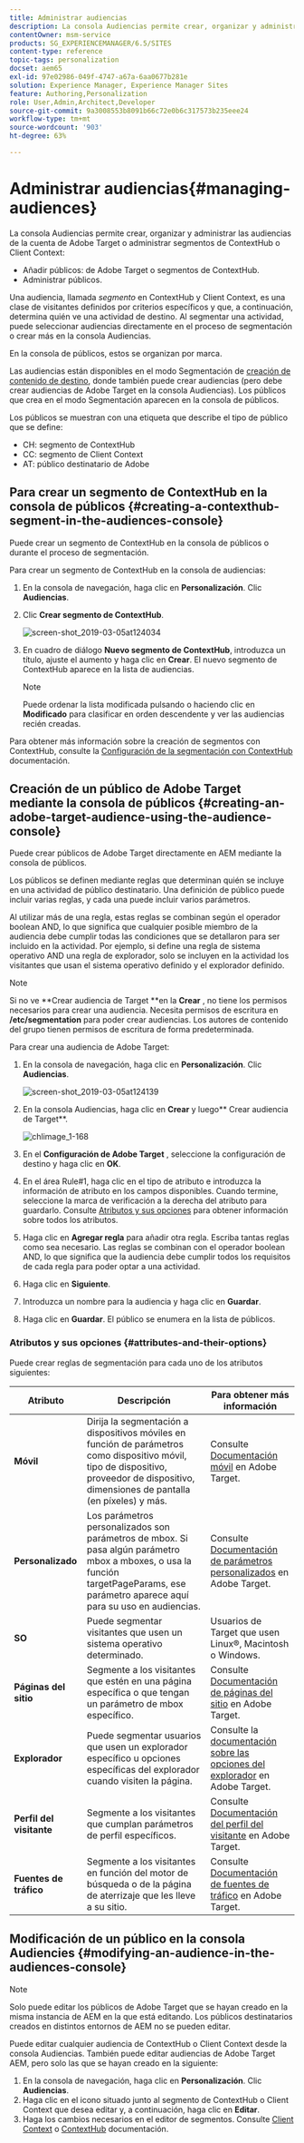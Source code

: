 ```yaml
---
title: Administrar audiencias
description: La consola Audiencias permite crear, organizar y administrar las audiencias de la cuenta de Adobe Target o administrar segmentos de ContextHub o Client Context
contentOwner: msm-service
products: SG_EXPERIENCEMANAGER/6.5/SITES
content-type: reference
topic-tags: personalization
docset: aem65
exl-id: 97e02986-049f-4747-a67a-6aa0677b281e
solution: Experience Manager, Experience Manager Sites
feature: Authoring,Personalization
role: User,Admin,Architect,Developer
source-git-commit: 9a3008553b8091b66c72e0b6c317573b235eee24
workflow-type: tm+mt
source-wordcount: '903'
ht-degree: 63%

---
```


# Administrar audiencias{#managing-audiences}

La consola Audiencias permite crear, organizar y administrar las audiencias de la cuenta de Adobe Target o administrar segmentos de ContextHub o Client Context:

* Añadir públicos: de Adobe Target o segmentos de ContextHub.
* Administrar públicos.

Una audiencia, llamada *segmento* en ContextHub y Client Context, es una clase de visitantes definidos por criterios específicos y que, a continuación, determina quién ve una actividad de destino. Al segmentar una actividad, puede seleccionar audiencias directamente en el proceso de segmentación o crear más en la consola Audiencias.

En la consola de públicos, estos se organizan por marca.

Las audiencias están disponibles en el modo Segmentación de [creación de contenido de destino](/help/sites-authoring/content-targeting-touch.md), donde también puede crear audiencias (pero debe crear audiencias de Adobe Target en la consola Audiencias). Los públicos que crea en el modo Segmentación aparecen en la consola de públicos.

Los públicos se muestran con una etiqueta que describe el tipo de público que se define:

* CH: segmento de ContextHub
* CC: segmento de Client Context
* AT: público destinatario de Adobe

## Para crear un segmento de ContextHub en la consola de públicos {#creating-a-contexthub-segment-in-the-audiences-console}

Puede crear un segmento de ContextHub en la consola de públicos o durante el proceso de segmentación.

Para crear un segmento de ContextHub en la consola de audiencias:

1. En la consola de navegación, haga clic en **Personalización**. Clic **Audiencias**.
1. Clic **Crear segmento de ContextHub**.

   ![screen-shot_2019-03-05at124034](assets/screen-shot_2019-03-05at124034.png)

1. En cuadro de diálogo **Nuevo segmento de ContextHub**, introduzca un título, ajuste el aumento y haga clic en **Crear**. El nuevo segmento de ContextHub aparece en la lista de audiencias.

   >[!NOTE]
   >
   >Puede ordenar la lista modificada pulsando o haciendo clic en **Modificado** para clasificar en orden descendente y ver las audiencias recién creadas.

Para obtener más información sobre la creación de segmentos con ContextHub, consulte la [Configuración de la segmentación con ContextHub](/help/sites-administering/segmentation.md) documentación.

## Creación de un público de Adobe Target mediante la consola de públicos {#creating-an-adobe-target-audience-using-the-audience-console}

Puede crear públicos de Adobe Target directamente en AEM mediante la consola de públicos.

Los públicos se definen mediante reglas que determinan quién se incluye en una actividad de público destinatario. Una definición de público puede incluir varias reglas, y cada una puede incluir varios parámetros.

Al utilizar más de una regla, estas reglas se combinan según el operador boolean AND, lo que significa que cualquier posible miembro de la audiencia debe cumplir todas las condiciones que se detallaron para ser incluido en la actividad. Por ejemplo, si define una regla de sistema operativo AND una regla de explorador, solo se incluyen en la actividad los visitantes que usan el sistema operativo definido y el explorador definido.

>[!NOTE]
>
>Si no ve **Crear audiencia de Target **en la **Crear** , no tiene los permisos necesarios para crear una audiencia. Necesita permisos de escritura en **/etc/segmentation** para poder crear audiencias. Los autores de contenido del grupo tienen permisos de escritura de forma predeterminada.

Para crear una audiencia de Adobe Target:

1. En la consola de navegación, haga clic en **Personalización**. Clic **Audiencias**.

   ![screen-shot_2019-03-05at124139](assets/screen-shot_2019-03-05at124139.png)

1. En la consola Audiencias, haga clic en **Crear** y luego** Crear audiencia de Target**.

   ![chlimage_1-168](assets/chlimage_1-168.png)

1. En el **Configuración de Adobe Target** , seleccione la configuración de destino y haga clic en **OK**.
1. En el área Rule#1, haga clic en el tipo de atributo e introduzca la información de atributo en los campos disponibles. Cuando termine, seleccione la marca de verificación a la derecha del atributo para guardarlo. Consulte [Atributos y sus opciones](#attributes-and-their-options) para obtener información sobre todos los atributos.
1. Haga clic en **Agregar regla** para añadir otra regla. Escriba tantas reglas como sea necesario. Las reglas se combinan con el operador boolean AND, lo que significa que la audiencia debe cumplir todos los requisitos de cada regla para poder optar a una actividad.
1. Haga clic en **Siguiente**.
1. Introduzca un nombre para la audiencia y haga clic en **Guardar**.
1. Haga clic en **Guardar**. El público se enumera en la lista de públicos.

### Atributos y sus opciones {#attributes-and-their-options}

Puede crear reglas de segmentación para cada uno de los atributos siguientes:

| **Atributo** | **Descripción** | **Para obtener más información** |
|---|---|---|
| **Móvil** | Dirija la segmentación a dispositivos móviles en función de parámetros como dispositivo móvil, tipo de dispositivo, proveedor de dispositivo, dimensiones de pantalla (en píxeles) y más. | Consulte [Documentación móvil](https://experienceleague.adobe.com/docs/target/using/audiences/create-audiences/categories-audiences/mobile.html?lang=es) en Adobe Target. |
| **Personalizado** | Los parámetros personalizados son parámetros de mbox. Si pasa algún parámetro mbox a mboxes, o usa la función targetPageParams, ese parámetro aparece aquí para su uso en audiencias. | Consulte [Documentación de parámetros personalizados](https://experienceleague.adobe.com/docs/target/using/audiences/create-audiences/categories-audiences/custom-parameters.html?lang=es) en Adobe Target. |
| **SO** | Puede segmentar visitantes que usen un sistema operativo determinado. | Usuarios de Target que usen Linux®, Macintosh o Windows. |
| **Páginas del sitio** | Segmente a los visitantes que estén en una página específica o que tengan un parámetro de mbox específico. | Consulte [Documentación de páginas del sitio](https://experienceleague.adobe.com/docs/target/using/audiences/create-audiences/categories-audiences/site-pages.html?lang=es) en Adobe Target. |
| **Explorador** | Puede segmentar usuarios que usen un explorador específico u opciones específicas del explorador cuando visiten la página. | Consulte la [documentación sobre las opciones del explorador](https://experienceleague.adobe.com/docs/target/using/audiences/create-audiences/categories-audiences/browser.html?lang=es) en Adobe Target. |
| **Perfil del visitante** | Segmente a los visitantes que cumplan parámetros de perfil específicos. | Consulte [Documentación del perfil del visitante](https://experienceleague.adobe.com/docs/target/using/audiences/visitor-profiles/visitor-profile.html?lang=es) en Adobe Target. |
| **Fuentes de tráfico** | Segmente a los visitantes en función del motor de búsqueda o de la página de aterrizaje que les lleve a su sitio. | Consulte [Documentación de fuentes de tráfico](https://experienceleague.adobe.com/docs/target/using/audiences/create-audiences/categories-audiences/traffic-sources.html?lang=es) en Adobe Target. |

## Modificación de un público en la consola Audiencies {#modifying-an-audience-in-the-audiences-console}

>[!NOTE]
>
>Solo puede editar los públicos de Adobe Target que se hayan creado en la misma instancia de AEM en la que está editando. Los públicos destinatarios creados en distintos entornos de AEM no se pueden editar.

Puede editar cualquier audiencia de ContextHub o Client Context desde la consola Audiencias. También puede editar audiencias de Adobe Target AEM, pero solo las que se hayan creado en la siguiente:

1. En la consola de navegación, haga clic en **Personalización**. Clic **Audiencias**.
1. Haga clic en el icono situado junto al segmento de ContextHub o Client Context que desea editar y, a continuación, haga clic en **Editar**.
1. Haga los cambios necesarios en el editor de segmentos. Consulte [Client Context](/help/sites-administering/campaign-segmentation.md) o [ContextHub](/help/sites-developing/ch-configuring.md) documentación.
